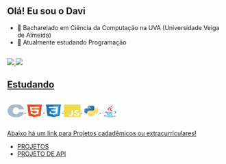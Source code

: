 ## Olá! Eu sou o Davi

- 🔭 Bacharelado em Ciência da Computação na UVA (Universidade Veiga de Almeida)
- 🌱 Atualmente estudando Programação <!-- comentário -->

<div>
  <!-- <a href="https://instagram.com/Davisqxf12" target="_blank"><img src="https://img.shields.io/badge/-Instagram-%23E4405F?style=for-the-badge&logo=instagram&logoColor=white" target="_blank"></a>
  <a href = "mailto:dvdvpinto@gmail.com"><img src="https://img.shields.io/badge/-Gmail-%23333?style=for-the-badge&logo=gmail&logoColor=white" target="_blank"></a>
  <a href="https://www.linkedin.com/in/davi-pinto-5a7589294/" target="_blank"><img src="https://img.shields.io/badge/-LinkedIn-%230077B5?style=for-the-badge&logo=linkedin&logoColor=white" target="_blank"></a> -->
</div>

##

 <div>
   <a href="https://github.com/Davisqxf12">
   <img height="180em" src="https://github-readme-stats.vercel.app/api?username=Davisqxf12&show_icons=true&theme=dracula&include_all_commits=true&count_private=true"/>
   <img height="180em" src="https://github-readme-stats.vercel.app/api/top-langs/?username=Davisqxf12&layout=compact&langs_count=16&theme=dracula"/>
 </div>
    
## Estudando
 <div style="display: inline_block"><br>
  <img align="center" alt="Davi-C" height="30" width="40" src="https://raw.githubusercontent.com/devicons/devicon/master/icons/c/c-original.svg">
  <img align="center" alt="Davi-HTML" height="30" width="40" src="https://raw.githubusercontent.com/devicons/devicon/master/icons/html5/html5-original.svg">
  <img align="center" alt="Davi-CSS" height="30" width="40" src="https://raw.githubusercontent.com/devicons/devicon/master/icons/css3/css3-original.svg">
  <img align="center" alt="Davi-Js" height="30" width="40" src="https://raw.githubusercontent.com/devicons/devicon/master/icons/javascript/javascript-plain.svg">
  <img align="center" alt="Davi-Python" height="30" width="40" src="https://raw.githubusercontent.com/devicons/devicon/master/icons/python/python-original.svg">
  <img align="center" alt="Davi-Python" height="30" width="40"  <img src="https://raw.githubusercontent.com/devicons/devicon/master/icons/java/java-original.svg" />

</div>


## 

Abaixo há um link para Projetos cadadêmicos ou extracurriculares!

- <a href="https://github.com/users/Davisqxf12/projects/1">PROJETOS</a>
- <a href="https://github.com/Davisqxf12/Minha-primeira-API">PROJETO DE API</a>

